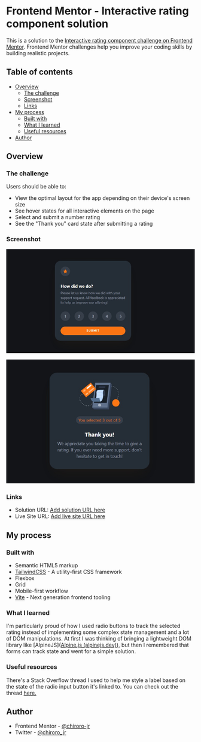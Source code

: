 # Frontend Mentor - Interactive rating component solution

This is a solution to the [Interactive rating component challenge on Frontend Mentor](https://www.frontendmentor.io/challenges/interactive-rating-component-koxpeBUmI). Frontend Mentor challenges help you improve your coding skills by building realistic projects. 

## Table of contents

- [Overview](#overview)
  - [The challenge](#the-challenge)
  - [Screenshot](#screenshot)
  - [Links](#links)
- [My process](#my-process)
  - [Built with](#built-with)
  - [What I learned](#what-i-learned)
  - [Useful resources](#useful-resources)
- [Author](#author)

## Overview

### The challenge

Users should be able to:

- View the optimal layout for the app depending on their device's screen size
- See hover states for all interactive elements on the page
- Select and submit a number rating
- See the "Thank you" card state after submitting a rating

### Screenshot

![](./design/impl-1.jpeg)

![](./design/impl-2.jpeg)

### Links

- Solution URL: [Add solution URL here](https://your-solution-url.com)
- Live Site URL: [Add live site URL here](https://your-live-site-url.com)

## My process

### Built with

- Semantic HTML5 markup
- [TailwindCSS](https://tailwindcss.com/) - A utility-first CSS framework
- Flexbox
- Grid
- Mobile-first workflow
- [Vite](https://vitejs.dev/) - Next generation frontend tooling

### What I learned

I'm particularly proud of how I used radio buttons to track the selected rating instead of implementing some complex state management and a lot of DOM manipulations. At first I was thinking of bringing a lightweight DOM library like [AlpineJS]([Alpine.js (alpinejs.dev)](https://alpinejs.dev/)), but then I remembered that forms can track state and went for a simple solution.

### Useful resources

There's a Stack Overflow thread I used to help me style a label based on the state of the radio input button it's linked to. You can check out the thread [here.](https://stackoverflow.com/questions/4641752/css-how-to-style-a-selected-radio-buttons-label)

## Author

- Frontend Mentor - [@chiroro-jr](https://www.frontendmentor.io/profile/chiroro_jr)
- Twitter - [@chiroro_jr](https://www.twitter.com/chiroro_jr)
